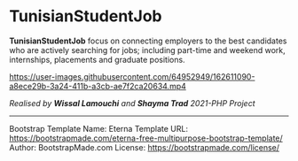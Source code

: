 # TunisianStudentJob

**TunisianStudentJob** focus on connecting employers to the best candidates who are actively searching for jobs; including part-time and weekend work, internships, placements and graduate positions.  

https://user-images.githubusercontent.com/64952949/162611090-a8ece29b-3a24-411b-a3cb-ae7f2ca20634.mp4    


*Realised by ***Wissal Lamouchi*** and ***Shayma Trad*** 2021-PHP Project*
    
-----------------------------------------------------------------------------------
Bootstrap Template Name: Eterna
Template URL: https://bootstrapmade.com/eterna-free-multipurpose-bootstrap-template/
Author: BootstrapMade.com
License: https://bootstrapmade.com/license/
